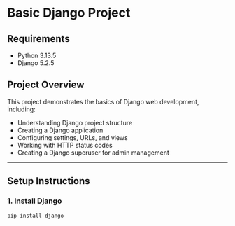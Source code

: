 # Basic Django Project

## Requirements

- Python 3.13.5
- Django 5.2.5

## Project Overview
This project demonstrates the basics of Django web development, including:

- Understanding Django project structure
- Creating a Django application
- Configuring settings, URLs, and views
- Working with HTTP status codes
- Creating a Django superuser for admin management

---

## Setup Instructions

### 1. Install Django
```bash
pip install django
